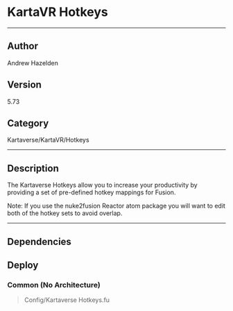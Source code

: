 # KartaVR Hotkeys
___

## Author
Andrew Hazelden

## Version
5.73

## Category
Kartaverse/KartaVR/Hotkeys

___

## Description
<p>The Kartaverse Hotkeys allow you to increase your productivity by providing a set of pre-defined hotkey mappings for Fusion.</p>

<p>Note: If you use the nuke2fusion Reactor atom package you will want to edit both of the hotkey sets to avoid overlap.</p>

___

## Dependencies

## Deploy

### Common (No Architecture)

> Config/Kartaverse Hotkeys.fu  
